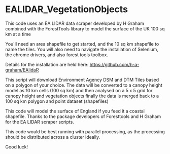 # EALIDAR_VegetationObjects
This code uses an EA LIDAR data scraper developed by H Graham combined with the 
ForestTools library to model the surface of the UK 100 sq km at a time

You'll need an area shapefile to get started, and the 10 sq km shapefile to name the tiles. 
You will also need to navigate the installation of Selenium, the chrome drivers, and also forest tools toolbox.

Details for the installation are held here: https://github.com/h-a-graham/EAlidaR

This script will download Environment Agency DSM and DTM
Tiles based on a polygon of your choice. The data will be converted to a canopy height model
as 10 km cells (100 sq km) and then analysed on a 5 x 5 grid for canopy height and vegetation objects
finally the data is merged back to a 100 sq km polygon and point dataset (shapefiles)

This code will model the surface of England if you feed it a coastal shapefile.
Thanks to the package developers of Foresttools and H Graham for the EA LIDAR scraper scripts.

This code would be best running with parallel processing, as the processing should be distributed across a
cluster ideally.

Good luck!
